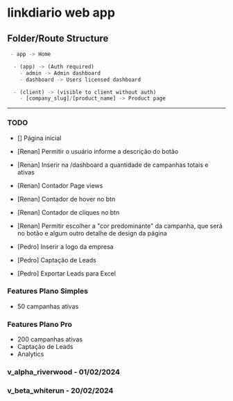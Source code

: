 # linkdiario web app

## Folder/Route Structure 
```ts
 - app -> Home

  - (app) -> (Auth required)
    - admin -> Admin dashboard
    - dashboard -> Users licensed dashboard

  - (client) -> (visible to client without auth)
    - [company_slug]/[product_name] -> Product page
```
---

### TODO 
 <!-- - Adicionar na criação/update da campanha a opção de agendar a publicação -->
 - [] Página inicial

 - [Renan] Permitir o usuário informe a descrição do botão
 - [Renan] Inserir na /dashboard a quantidade de campanhas totais e ativas
 - [Renan] Contador Page views
 - [Renan] Contador de hover no btn
 - [Renan] Contador de cliques no btn
 - [Renan] Permitir escolher a "cor predominante" da campanha, que será no botão e algum outro detalhe de design da página
 - [Pedro] Inserir a logo da empresa
 - [Pedro] Captação de Leads
 - [Pedro] Exportar Leads para Excel
 
 ### Features Plano Simples
 - 50 campanhas ativas
 
 ### Features Plano Pro
 - 200 campanhas ativas 
 - Captação de Leads
 - Analytics

### v_alpha_riverwood - 01/02/2024
### v_beta_whiterun   - 20/02/2024